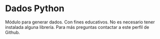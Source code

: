 # Dados Python
Módulo para generar dados. Con fines educativos.
No es necesario tener instalada alguna librería.
Para más preguntas contactar a este perfil de Github.
